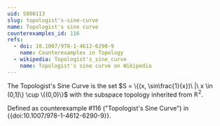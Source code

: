 ```yaml
---
uid: S000113
slug: topologist's-sine-curve
name: Topologist's sine curve
counterexamples_id: 116
refs:
  - doi: 10.1007/978-1-4612-6290-9
    name: Counterexamples in Topology
  - wikipedia: Topologist's_sine_curve
    name: Topologist's sine curve on Wikipedia
---
```

The Topologist's Sine Curve is the set
$S = \{(x, \sin\frac{1}{x})\ |\ x \in (0,1]\} \cup \{(0,0)\}$
with the subspace topology inherited from $\mathbb{R}^2$.

Defined as counterexample #116 ("Topologist's Sine Curve")
in {{doi:10.1007/978-1-4612-6290-9}}.
